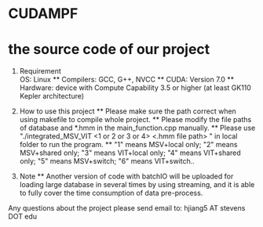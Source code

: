 # CUDAMPF
the source code of our project
==========================================
1. Requirement
<br /> OS: Linux
** Compilers: GCC, G++, NVCC
** CUDA: Version 7.0
** Hardware: device with Compute Capability 3.5 or higher (at least GK110 Kepler architecture)

2. How to use this project
** Please make sure the path correct when using makefile to compile whole project.
** Please modify the file paths of database and *.hmm in the main_function.cpp manually.
** Please use "./integrated_MSV_VIT <1 or 2 or 3 or 4> <.hmm file path> <database file path>" in local folder to run the program.
** "1" means MSV+local only; "2" means MSV+shared only; "3" means VIT+local only; "4" means VIT+shared only; "5" means MSV+switch; "6" means VIT+switch..

3. Note
** Another version of code with batchIO will be uploaded for loading large database in several times by using streaming, and it is able to fully cover the time consumption of data pre-process.

Any questions about the project please send email to: hjiang5 AT stevens DOT edu

